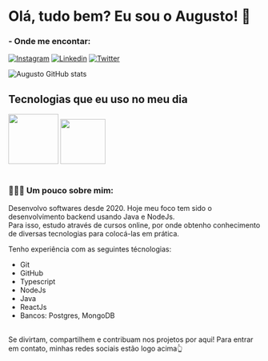 <h1>Olá, tudo bem? Eu sou o Augusto! 👋</h1>


### - Onde me encontar:

[![Instagram](https://img.shields.io/badge/Instagram-E4405F?style=for-the-badge&logo=instagram&logoColor=white)](https://www.instagram.com/augustoosantana_/)
[![Linkedin](https://img.shields.io/badge/LinkedIn-0077B5?style=for-the-badge&logo=linkedin&logoColor=white)](https://www.linkedin.com/in/augusto-santana-guilherme-6686a3241/)
[![Twitter](https://img.shields.io/badge/Twitter-1DA1F2?style=for-the-badge&logo=twitter&logoColor=white)](https://twitter.com/AugustooSant)

![Augusto GitHub stats](https://github-readme-stats.vercel.app/api?username=augustosang&show_icons=true&theme=dracula&count_private=true)

## Tecnologias que eu uso no meu dia

<div style="align-itens: center">
  <img src="https://cdn.jsdelivr.net/gh/devicons/devicon/icons/java/java-original-wordmark.svg"  widht=100 height=100/>        
  <img src="https://cdn.jsdelivr.net/gh/devicons/devicon/icons/nodejs/nodejs-plain.svg" widht=80 height=90/>
</div><br/>

### 👨🏻‍💻 Um pouco sobre mim:
Desenvolvo softwares desde 2020. Hoje meu foco tem sido o desenvolvimento backend usando Java e NodeJs.<br/>
Para isso, estudo através de cursos online, por onde obtenho conhecimento de diversas tecnologias para colocá-las em prática.

Tenho experiência com as seguintes técnologias:

 - Git
 - GitHub
 - Typescript
 - NodeJs
 - Java
 - ReactJs
 - Bancos: Postgres, MongoDB
</br>
Se divirtam, compartilhem e contribuam nos projetos por aqui! Para entrar em contato, minhas redes sociais estão logo acima👆
